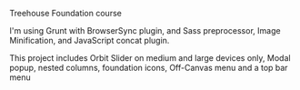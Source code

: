 Treehouse Foundation course

I'm using Grunt with BrowserSync plugin, and Sass preprocessor, Image Minification, and JavaScript concat plugin.

This project includes Orbit Slider on medium and large devices only, Modal popup, nested columns, foundation icons, Off-Canvas menu and a top bar menu
